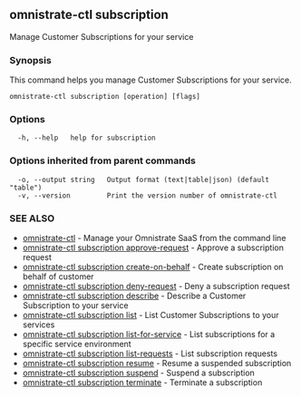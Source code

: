 ## omnistrate-ctl subscription

Manage Customer Subscriptions for your service

### Synopsis

This command helps you manage Customer Subscriptions for your service.

```
omnistrate-ctl subscription [operation] [flags]
```

### Options

```
  -h, --help   help for subscription
```

### Options inherited from parent commands

```
  -o, --output string   Output format (text|table|json) (default "table")
  -v, --version         Print the version number of omnistrate-ctl
```

### SEE ALSO

* [omnistrate-ctl](omnistrate-ctl.md)	 - Manage your Omnistrate SaaS from the command line
* [omnistrate-ctl subscription approve-request](omnistrate-ctl_subscription_approve-request.md)	 - Approve a subscription request
* [omnistrate-ctl subscription create-on-behalf](omnistrate-ctl_subscription_create-on-behalf.md)	 - Create subscription on behalf of customer
* [omnistrate-ctl subscription deny-request](omnistrate-ctl_subscription_deny-request.md)	 - Deny a subscription request
* [omnistrate-ctl subscription describe](omnistrate-ctl_subscription_describe.md)	 - Describe a Customer Subscription to your service
* [omnistrate-ctl subscription list](omnistrate-ctl_subscription_list.md)	 - List Customer Subscriptions to your services
* [omnistrate-ctl subscription list-for-service](omnistrate-ctl_subscription_list-for-service.md)	 - List subscriptions for a specific service environment
* [omnistrate-ctl subscription list-requests](omnistrate-ctl_subscription_list-requests.md)	 - List subscription requests
* [omnistrate-ctl subscription resume](omnistrate-ctl_subscription_resume.md)	 - Resume a suspended subscription
* [omnistrate-ctl subscription suspend](omnistrate-ctl_subscription_suspend.md)	 - Suspend a subscription
* [omnistrate-ctl subscription terminate](omnistrate-ctl_subscription_terminate.md)	 - Terminate a subscription

